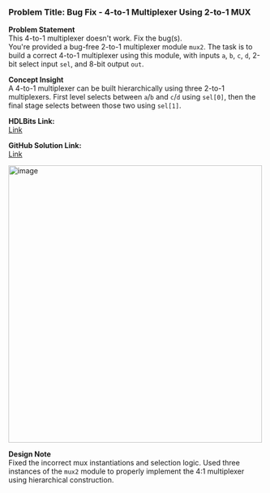 ### Problem Title: Bug Fix - 4-to-1 Multiplexer Using 2-to-1 MUX

**Problem Statement**  
This 4-to-1 multiplexer doesn't work. Fix the bug(s).  
You're provided a bug-free 2-to-1 multiplexer module `mux2`. The task is to build a correct 4-to-1 multiplexer using this module, with inputs `a`, `b`, `c`, `d`, 2-bit select input `sel`, and 8-bit output `out`.

**Concept Insight**  
A 4-to-1 multiplexer can be built hierarchically using three 2-to-1 multiplexers. First level selects between `a`/`b` and `c`/`d` using `sel[0]`, then the final stage selects between those two using `sel[1]`.

**HDLBits Link:**  
[Link](https://hdlbits.01xz.net/wiki/Bugs_mux4)

**GitHub Solution Link:**  
[Link](https://github.com/EswarAdithya011/HDLBits/blob/main/Problem%20Sets/4.%20Verification%3A%20Reading%20Simulations/4.1%20Finding%20bugs%20in%20code/4.1.3%20Mux(2)/bugs_mux4.v)

<img width="500" height="548" alt="image" src="https://github.com/user-attachments/assets/afdf17af-14c5-4b13-96ca-2e03eb17fdcf" />

**Design Note**  
Fixed the incorrect mux instantiations and selection logic. Used three instances of the `mux2` module to properly implement the 4:1 multiplexer using hierarchical construction.
